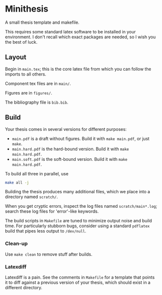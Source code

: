# Minithesis
A small thesis template and makefile.

This requires some standard latex software to be installed in your environment.
I don't recall which exact packages are needed, so I wish you the best of luck.

## Layout
Begin in `main.tex`; this is the core latex file from which you can follow
the imports to all others.

Component tex files are in `main/`.

Figures are in `figures/`.

The bibliography file is `bib.bib`.


## Build
Your thesis comes in several versions for different purposes:
- `main.pdf` is a draft without figures.
Build it with `make main.pdf`, or just `make`.
- `main.hard.pdf` is the hard-bound version.
Build it with `make main.hard.pdf`.
- `main.soft.pdf` is the soft-bound version.
Build it with `make main.hard.pdf`.

To build all three in parallel, use
```bash
make all -j

```

Building the thesis produces many additional files, which we place into a
directory named `scratch/`.

When you get cryptic errors, inspect the log files named
`scratch/main*.log`; search these log files for 'error'-like keywords.

The build scripts in `Makefile` are tuned to minimize output noise and build
time.
For particularly stubborn bugs, consider using a standard `pdflatex` build
that pipes less output to `/dev/null`.


### Clean-up

Use `make clean` to remove stuff after builds.


### Latexdiff
Latexdiff is a pain.
See the comments in `Makefile` for a template that points it to diff against
a previous version of your thesis, which should exist in a different directory.
